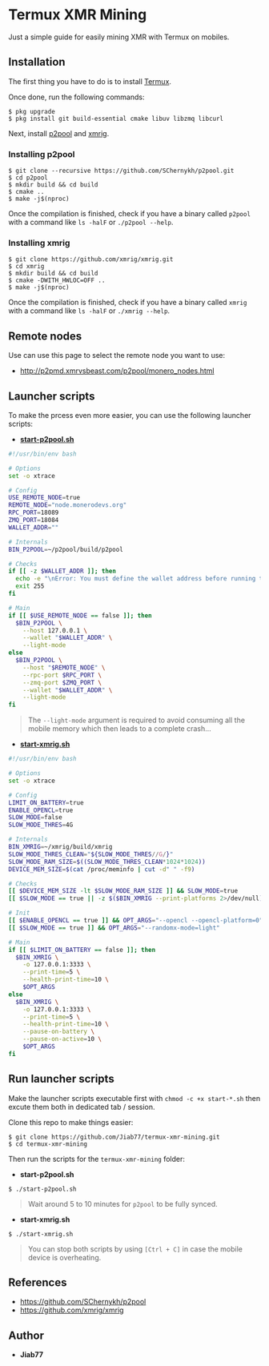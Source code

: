 # Termux XMR Mining

Just a simple guide for easily mining XMR with Termux on mobiles.

## Installation

The first thing you have to do is to install [Termux](https://github.com/termux/termux-app).

Once done, run the following commands:

```console
$ pkg upgrade
$ pkg install git build-essential cmake libuv libzmq libcurl
```

Next, install [p2pool](https://github.com/SChernykh/p2pool) and [xmrig](https://github.com/xmrig/xmrig).

### Installing p2pool

```console
$ git clone --recursive https://github.com/SChernykh/p2pool.git
$ cd p2pool
$ mkdir build && cd build
$ cmake ..
$ make -j$(nproc)
```

Once the compilation is finished, check if you have a binary called `p2pool` with a command like `ls -halF` or `./p2pool --help`.

### Installing xmrig

```console
$ git clone https://github.com/xmrig/xmrig.git
$ cd xmrig
$ mkdir build && cd build
$ cmake -DWITH_HWLOC=OFF ..
$ make -j$(nproc)
```

Once the compilation is finished, check if you have a binary called `xmrig` with a command like `ls -halF` or `./xmrig --help`.

## Remote nodes

Use can use this page to select the remote node you want to use:

* http://p2pmd.xmrvsbeast.com/p2pool/monero_nodes.html

## Launcher scripts

To make the prcess even more easier, you can use the following launcher scripts:

* __[start-p2pool.sh](start-p2pool.sh)__

```bash
#!/usr/bin/env bash

# Options
set -o xtrace

# Config
USE_REMOTE_NODE=true
REMOTE_NODE="node.monerodevs.org"
RPC_PORT=18089
ZMQ_PORT=18084
WALLET_ADDR=""

# Internals
BIN_P2POOL=~/p2pool/build/p2pool

# Checks
if [[ -z $WALLET_ADDR ]]; then
  echo -e "\nError: You must define the wallet address before running this script.\n" >&2
  exit 255
fi

# Main
if [[ $USE_REMOTE_NODE == false ]]; then
  $BIN_P2POOL \
    --host 127.0.0.1 \
    --wallet "$WALLET_ADDR" \
    --light-mode
else
  $BIN_P2POOL \
    --host "$REMOTE_NODE" \
    --rpc-port $RPC_PORT \
    --zmq-port $ZMQ_PORT \
    --wallet "$WALLET_ADDR" \
    --light-mode
fi
```

> The `--light-mode` argument is required to avoid consuming all the mobile memory which then leads to a complete crash...

* __[start-xmrig.sh](start-xmrig.sh)__

```bash
#!/usr/bin/env bash

# Options
set -o xtrace

# Config
LIMIT_ON_BATTERY=true
ENABLE_OPENCL=true
SLOW_MODE=false
SLOW_MODE_THRES=4G

# Internals
BIN_XMRIG=~/xmrig/build/xmrig
SLOW_MODE_THRES_CLEAN="${SLOW_MODE_THRES//G/}"
SLOW_MODE_RAM_SIZE=$((SLOW_MODE_THRES_CLEAN*1024*1024))
DEVICE_MEM_SIZE=$(cat /proc/meminfo | cut -d" " -f9)

# Checks
[[ $DEVICE_MEM_SIZE -lt $SLOW_MODE_RAM_SIZE ]] && SLOW_MODE=true
[[ $SLOW_MODE == true || -z $($BIN_XMRIG --print-platforms 2>/dev/null) ]] && ENABLE_OPENCL=false

# Init
[[ $ENABLE_OPENCL == true ]] && OPT_ARGS="--opencl --opencl-platform=0"
[[ $SLOW_MODE == true ]] && OPT_ARGS="--randomx-mode=light"

# Main
if [[ $LIMIT_ON_BATTERY == false ]]; then
  $BIN_XMRIG \
    -o 127.0.0.1:3333 \
    --print-time=5 \
    --health-print-time=10 \
    $OPT_ARGS
else
  $BIN_XMRIG \
    -o 127.0.0.1:3333 \
    --print-time=5 \
    --health-print-time=10 \
    --pause-on-battery \
    --pause-on-active=10 \
    $OPT_ARGS
fi
```

## Run launcher scripts

Make the launcher scripts executable first with `chmod -c +x start-*.sh` then excute them both in dedicated tab / session.

Clone this repo to make things easier:

```console
$ git clone https://github.com/Jiab77/termux-xmr-mining.git
$ cd termux-xmr-mining
```

Then run the scripts for the `termux-xmr-mining` folder:

* __start-p2pool.sh__

```console
$ ./start-p2pool.sh
```

> Wait around 5 to 10 minutes for `p2pool` to be fully synced.

* __start-xmrig.sh__

```console
$ ./start-xmrig.sh
```

> You can stop both scripts by using `[Ctrl + C]` in case the mobile device is overheating.

## References

* https://github.com/SChernykh/p2pool
* https://github.com/xmrig/xmrig

## Author

* __Jiab77__
